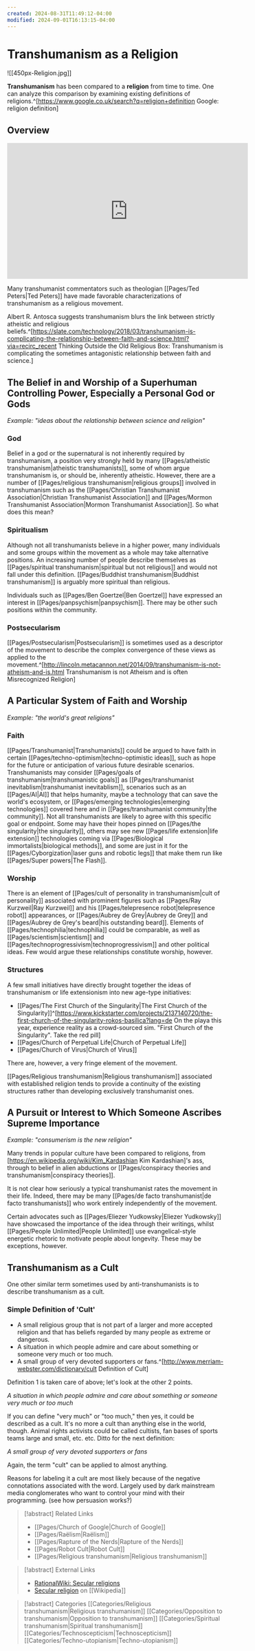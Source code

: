 ```yaml
---
created: 2024-08-31T11:49:12-04:00
modified: 2024-09-01T16:13:15-04:00
---
```

# Transhumanism as a Religion

![[450px-Religion.jpg]]

**Transhumanism** has been compared to a **religion** from time to time. One can analyze this comparison by examining existing definitions of religions.^[https://www.google.co.uk/search?q=religion+definition Google: religion definition]

## Overview
<iframe width="560" height="315" src="https://www.youtube.com/embed/FLHnEM6B3hA?si=jWRifLSvbZRJBrqN" title="YouTube video player" frameborder="0" allow="accelerometer; autoplay; clipboard-write; encrypted-media; gyroscope; picture-in-picture; web-share" referrerpolicy="strict-origin-when-cross-origin" allowfullscreen></iframe>

Many transhumanist commentators such as theologian [[Pages/Ted Peters|Ted Peters]] have made favorable characterizations of transhumanism as a religious movement.

Albert R. Antosca suggests transhumanism blurs the link between strictly atheistic and religious beliefs.^[https://slate.com/technology/2018/03/transhumanism-is-complicating-the-relationship-between-faith-and-science.html?via=recirc_recent Thinking Outside the Old Religious Box: Transhumanism is complicating the sometimes antagonistic relationship between faith and science.]

## The Belief in and Worship of a Superhuman Controlling Power, Especially a Personal God or Gods

*Example: "ideas about the relationship between science and religion"*

### God
Belief in a god or the supernatural is not inherently required by transhumanism, a position very strongly held by many [[Pages/atheistic transhumanism|atheistic transhumanists]], some of whom argue transhumanism is, or should be, inherently atheistic. However, there are a number of [[Pages/religious transhumanism|religious groups]] involved in transhumanism such as the [[Pages/Christian Transhumanist Association|Christian Transhumanist Association]] and [[Pages/Mormon Transhumanist Association|Mormon Transhumanist Association]]. So what does this mean?

### Spiritualism
Although not all transhumanists believe in a higher power, many individuals and some groups within the movement as a whole may take alternative positions. An increasing number of people describe themselves as [[Pages/spiritual transhumanism|spiritual but not religious]] and would not fall under this definition. [[Pages/Buddhist transhumanism|Buddhist transhumanism]] is arguably more spiritual than religious.

Individuals such as [[Pages/Ben Goertzel|Ben Goertzel]] have expressed an interest in [[Pages/panpsychism|panpsychism]]. There may be other such positions within the community.

### Postsecularism
[[Pages/Postsecularism|Postsecularism]] is sometimes used as a descriptor of the movement to describe the complex convergence of these views as applied to the movement.^[http://lincoln.metacannon.net/2014/09/transhumanism-is-not-atheism-and-is.html Transhumanism is not Atheism and is often Misrecognized Religion]

## A Particular System of Faith and Worship

*Example: "the world's great religions"*

### Faith
[[Pages/Transhumanist|Transhumanists]] could be argued to have faith in certain [[Pages/techno-optimism|techno-optimistic ideas]], such as hope for the future or anticipation of various future desirable scenarios. Transhumanists may consider [[Pages/goals of transhumanism|transhumanistic goals]] as [[Pages/transhumanist inevitablism|transhumanist inevitablism]], scenarios such as an [[Pages/AI|AI]] that helps humanity, maybe a technology that can save the world's ecosystem, or [[Pages/emerging technologies|emerging technologies]] covered here and in [[Pages/transhumanist community|the community]]. Not all transhumanists are likely to agree with this specific goal or endpoint. Some may have their hopes pinned on [[Pages/the singularity|the singularity]], others may see new [[Pages/life extension|life extension]] technologies coming via [[Pages/Biological immortalists|biological methods]], and some are just in it for the [[Pages/Cyborgization|laser guns and robotic legs]] that make them run like [[Pages/Super powers|The Flash]].

### Worship
There is an element of [[Pages/cult of personality in transhumanism|cult of personality]] associated with prominent figures such as [[Pages/Ray Kurzweil|Ray Kurzweil]] and his [[Pages/telepresence robot|telepresence robot]] appearances, or [[Pages/Aubrey de Grey|Aubrey de Grey]] and [[Pages/Aubrey de Grey's beard|his outstanding beard]]. Elements of [[Pages/technophilia|technophilia]] could be comparable, as well as [[Pages/scientism|scientism]] and [[Pages/technoprogressivism|technoprogressivism]] and other political ideas. Few would argue these relationships constitute worship, however.

### Structures
A few small initiatives have directly brought together the ideas of transhumanism or life extensionism into new age-type initiatives:
* [[Pages/The First Church of the Singularity|The First Church of the Singularity]]^[https://www.kickstarter.com/projects/2137140720/the-first-church-of-the-singularity-rokos-basilica?lang=de On the playa this year, experience reality as a crowd-sourced sim. "First Church of the Singularity". Take the red pill]
* [[Pages/Church of Perpetual Life|Church of Perpetual Life]]
* [[Pages/Church of Virus|Church of Virus]]

There are, however, a very fringe element of the movement.

[[Pages/Religious transhumanism|Religious transhumanism]] associated with established religion tends to provide a continuity of the existing structures rather than developing exclusively transhumanist ones.

## A Pursuit or Interest to Which Someone Ascribes Supreme Importance

*Example: "consumerism is the new religion"*

Many trends in popular culture have been compared to religions, from [https://en.wikipedia.org/wiki/Kim_Kardashian Kim Kardashian]'s ass, through to belief in alien abductions or [[Pages/conspiracy theories and transhumanism|conspiracy theories]].

It is not clear how seriously a typical transhumanist rates the movement in their life. Indeed, there may be many [[Pages/de facto transhumanist|de facto transhumanists]] who work entirely independently of the movement.

Certain advocates such as [[Pages/Eliezer Yudkowsky|Eliezer Yudkowsky]] have showcased the importance of the idea through their writings, whilst [[Pages/People Unlimited|People Unlimited]] use evangelical-style energetic rhetoric to motivate people about longevity. These may be exceptions, however.

## Transhumanism as a Cult

One other similar term sometimes used by anti-transhumanists is to describe transhumanism as a cult.

### Simple Definition of 'Cult'
* A small religious group that is not part of a larger and more accepted religion and that has beliefs regarded by many people as extreme or dangerous.
* A situation in which people admire and care about something or someone very much or too much.
* A small group of very devoted supporters or fans.^[http://www.merriam-webster.com/dictionary/cult Definition of Cult]

Definition 1 is taken care of above; let's look at the other 2 points.

*A situation in which people admire and care about something or someone very much or too much*

If you can define "very much" or "too much," then yes, it could be described as a cult. It's no more a cult than anything else in the world, though. Animal rights activists could be called cultists, fan bases of sports teams large and small, etc. etc. Ditto for the next definition:

*A small group of very devoted supporters or fans*

Again, the term "cult" can be applied to almost anything.

Reasons for labeling it a cult are most likely because of the negative connotations associated with the word. Largely used by dark mainstream media conglomerates who want to control your mind with their programming. (see how persuasion works?)

> [!abstract] Related Links
> - [[Pages/Church of Google|Church of Google]]
> - [[Pages/Raëlism|Raëlism]]
> - [[Pages/Rapture of the Nerds|Rapture of the Nerds]]
> - [[Pages/Robot Cult|Robot Cult]]
> - [[Pages/Religious transhumanism|Religious transhumanism]]

> [!abstract] External Links
> - [RationalWiki: Secular religions](http://rationalwiki.org/wiki/Secular_religions)
> - [Secular religion](https://en.wikipedia.org/wiki/Secular_religion "wikipedia:Secular religion") on [[Wikipedia]]

> [!abstract] Categories
> [[Categories/Religious transhumanism|Religious transhumanism]] [[Categories/Opposition to transhumanism|Opposition to transhumanism]] [[Categories/Spiritual transhumanism|Spiritual transhumanism]] [[Categories/Technoscepticism|Technoscepticism]] [[Categories/Techno-utopianism|Techno-utopianism]]